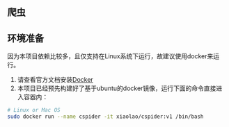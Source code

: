爬虫
----

## 环境准备
因为本项目依赖比较多，且仅支持在Linux系统下运行，故建议使用docker来运行。

1. 请查看官方文档安装[Docker](https://www.docker.com/get-started)
2. 本项目已经预先构建好了基于ubuntu的docker镜像，运行下面的命令直接进入容器内：
```bash
# Linux or Mac OS
sudo docker run --name cspider -it xiaolao/cspider:v1 /bin/bash
```